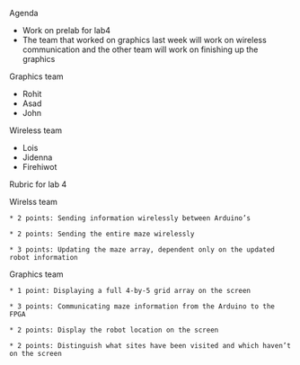 Agenda
  * Work on  prelab for lab4
  * The team that worked on graphics last week will work on wireless communication and the other team will work on finishing 
    up the graphics
    
  Graphics team
   * Rohit
   * Asad
   * John
   
   Wireless team
   * Lois
   * Jidenna
   * Firehiwot
   
   Rubric for lab 4
   
   Wirelss team
    
    * 2 points: Sending information wirelessly between Arduino’s
    
    * 2 points: Sending the entire maze wirelessly
    
    * 3 points: Updating the maze array, dependent only on the updated robot information
   
   Graphics team
    
    * 1 point: Displaying a full 4-by-5 grid array on the screen
    
    * 3 points: Communicating maze information from the Arduino to the FPGA
    
    * 2 points: Display the robot location on the screen
    
    * 2 points: Distinguish what sites have been visited and which haven’t on the screen

   

